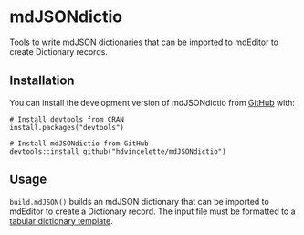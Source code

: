 
# mdJSONdictio

<!-- badges: start -->
<!-- badges: end -->

Tools to write mdJSON dictionaries that can be imported to mdEditor to create Dictionary records.

## Installation

You can install the development version of mdJSONdictio from [GitHub](https://github.com/) with:

```
# Install devtools from CRAN
install.packages("devtools")

# Install mdJSONdictio from GitHub
devtools::install_github("hdvincelette/mdJSONdictio")
```

## Usage

```build.mdJSON()``` builds an mdJSON dictionary that can be imported to mdEditor to create a Dictionary record. The input file must be formatted to a [tabular dictionary template](https://github.com/hdvincelette/mdJSONdictio/blob/master/inst/templates/build.mdJSON_Dictionary_Template.xlsx?raw=true).

